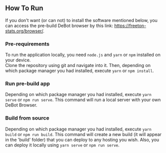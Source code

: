 ## How To Run
If you don't want (or can not) to install the software mentioned below, you can access the pre-build DeBot browser by this link: https://freeton-stats.org/browser/.

### Pre-requirements  
To run the application locally, you need `node.js` and `yarn` or `npm` installed on your device.  
Clone the repository using git and navigate into it. Then, depending on which package manager you had installed, execute `yarn` or `npm install`.

### Run pre-build app
Depending on which package manager you had installed, execute `yarn serve` or `npm run serve`. This command will run a local server with your own DeBot Browser. 

### Build from source
Depending on which package manager you had installed, execute `yarn build` or `npm run build`. This command will create a new build (it will appear in the 'build' folder) that you can deploy to any hosting you wish. Also, you can deploy it locally using `yarn serve` or `npm run serve`.
